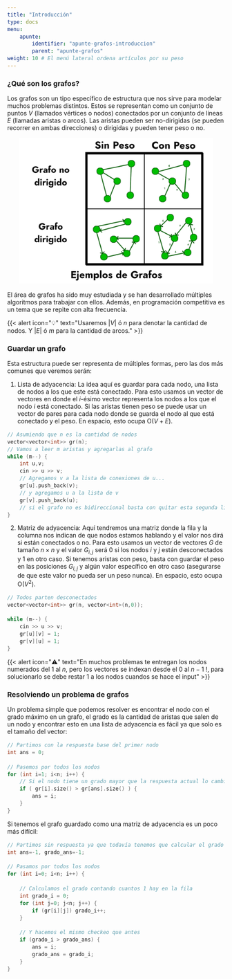 ```yaml
---
title: "Introducción"
type: docs
menu:
    apunte:
        identifier: "apunte-grafos-introduccion"
        parent: "apunte-grafos"
weight: 10 # El menú lateral ordena artículos por su peso
---
```

### ¿Qué son los grafos?

Los grafos son un tipo específico de estructura que nos sirve para modelar muchos problemas distintos. Estos se representan como un conjunto de puntos $V$ (llamados vértices o nodos) conectados por un conjunto de líneas $E$ (llamadas aristas o arcos). Las aristas pueden ser no-dirigidas (se pueden recorrer en ambas direcciones) o dirigidas y pueden tener peso o no.

<center> <img class="invertible" src="img/grafo.png" width="450"/> </center>

El área de grafos ha sido muy estudiada y se han desarrollado múltiples algoritmos para trabajar con ellos. Además, en programación competitiva es un tema que se repite con alta frecuencia.

{{< alert icon="💡" text="Usaremos $|V|$ ó $n$ para denotar la cantidad de nodos. Y $|E|$ ó $m$ para la cantidad de arcos." >}}

### Guardar un grafo

Esta estructura puede ser representa de múltiples formas, pero las dos más comunes que veremos serán:

1. Lista de adyacencia: La idea aquí es guardar para cada nodo, una lista de nodos a los que este está conectado. Para esto usamos un vector de vectores en donde el $i$-ésimo vector representa los nodos a los que el nodo $i$ está conectado. Si las aristas tienen peso se puede usar un vector de pares para cada nodo donde se guarda el nodo al que está conectado y el peso. En espacio, esto ocupa O($V+E$).

```c++
// Asumiendo que n es la cantidad de nodos
vector<vector<int>> gr(n);
// Vamos a leer m aristas y agregarlas al grafo
while (m--) {
	int u,v;
	cin >> u >> v;
	// Agregamos v a la lista de conexiones de u...
	gr[u].push_back(v);
	// y agregamos u a la lista de v
	gr[v].push_back(u);
	// si el grafo no es bidireccional basta con quitar esta segunda línea
}
```

2. Matriz de adyacencia: Aquí tendremos una matriz donde la fila y la columna nos indican de que nodos estamos hablando y el valor nos dirá si están conectados o no. Para esto usamos un vector de vectores $G$ de tamaño $n \times n$ y el valor $G_{i,j}$ será $0$ si los nodos $i$ y $j$ están desconectados y $1$ en otro caso. Si tenemos aristas con peso, basta con guardar el peso en las posiciones $G_{i,j}$ y algún valor específico en otro caso (asegurarse de que este valor no pueda ser un peso nunca). En espacio, esto ocupa O($V^2$).

```c++
// Todos parten desconectados
vector<vector<int>> gr(n, vector<int>(n,0));

while (m--) {
	cin >> u >> v;
	gr[u][v] = 1;
	gr[v][u] = 1;
}
```

{{< alert icon="⚠️" text="En muchos problemas te entregan los nodos numerados del $1$ al $n$, pero los vectores se indexan desde el $0$ al $n-1$ !, para solucionarlo se debe restar $1$ a los nodos cuandos se hace el input" >}}

### Resolviendo un problema de grafos

Un problema simple que podemos resolver es encontrar el nodo con el grado máximo en un grafo, el grado es la cantidad de aristas que salen de un nodo y encontrar esto en una lista de adyacencia es fácil ya que solo es el tamaño del vector:

```c++
// Partimos con la respuesta base del primer nodo
int ans = 0;

// Pasemos por todos los nodos
for (int i=1; i<n; i++) {
	// Si el nodo tiene un grado mayor que la respuesta actual lo cambiamos
	if ( gr[i].size() > gr[ans].size() ) {  
		ans = i;
	}
}
```

Si tenemos el grafo guardado como una matriz de adyacencia es un poco más difícil:

```c++
// Partimos sin respuesta ya que todavía tenemos que calcular el grado
int ans=-1, grado_ans=-1;

// Pasamos por todos los nodos
for (int i=0; i<n; i++) {
	
	// Calculamos el grado contando cuantos 1 hay en la fila
	int grado_i = 0;
	for (int j=0; j<n; j++) {
		if (gr[i][j]) grado_i++;
	}
	
	// Y hacemos el mismo checkeo que antes
	if (grado_i > grado_ans) {
		ans = i;
		grado_ans = grado_i;
	}
}
```

